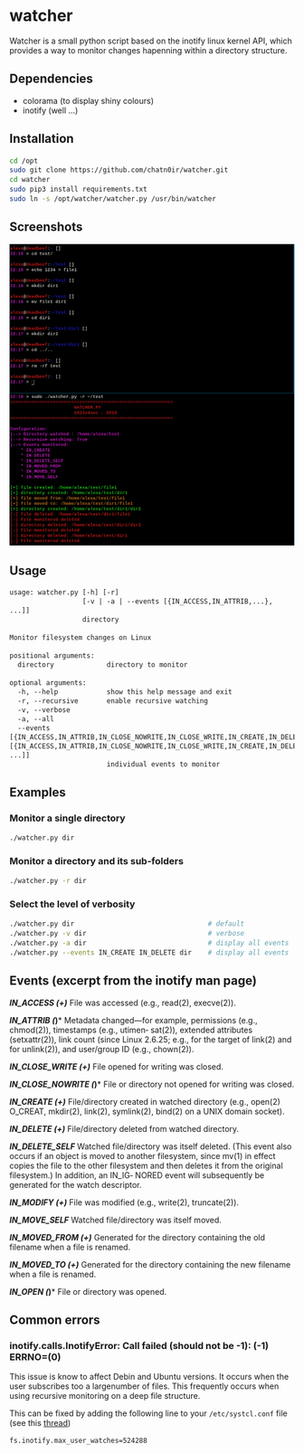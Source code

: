 # watcher
Watcher is a small python script based on the inotify linux kernel API, which provides a way to monitor changes hapenning within a directory structure.

## Dependencies
- colorama (to display shiny colours)
- inotify (well ...)

## Installation
```bash
cd /opt
sudo git clone https://github.com/chatn0ir/watcher.git
cd watcher
sudo pip3 install requirements.txt
sudo ln -s /opt/watcher/watcher.py /usr/bin/watcher 
```

## Screenshots
![](images/image1.png)

## Usage
```
usage: watcher.py [-h] [-r]
                  [-v | -a | --events [{IN_ACCESS,IN_ATTRIB,...}, ...]]
                  directory

Monitor filesystem changes on Linux

positional arguments:
  directory             directory to monitor

optional arguments:
  -h, --help            show this help message and exit
  -r, --recursive       enable recursive watching
  -v, --verbose
  -a, --all
  --events [{IN_ACCESS,IN_ATTRIB,IN_CLOSE_NOWRITE,IN_CLOSE_WRITE,IN_CREATE,IN_DELETE,IN_DELETE_SELF,IN_MODIFY,IN_MOVED_FROM,IN_MOVED_TO,IN_MOVE_SELF,IN_OPEN} [{IN_ACCESS,IN_ATTRIB,IN_CLOSE_NOWRITE,IN_CLOSE_WRITE,IN_CREATE,IN_DELETE,IN_DELETE_SELF,IN_MODIFY,IN_MOVED_FROM,IN_MOVED_TO,IN_MOVE_SELF,IN_OPEN} ...]]
                        individual events to monitor
```

## Examples
### Monitor a single directory
```bash
./watcher.py dir
```

### Monitor a directory and its sub-folders
```bash
./watcher.py -r dir
```

### Select the level of verbosity
```bash 
./watcher.py dir                                 # default
./watcher.py -v dir                              # verbose
./watcher.py -a dir                              # display all events
./watcher.py --events IN_CREATE IN_DELETE dir    # display all events
```

## Events (excerpt from the inotify man page)
***IN_ACCESS (+)***
  File was accessed (e.g., read(2), execve(2)).

***IN_ATTRIB (*)***
  Metadata changed—for example, permissions (e.g., chmod(2)), timestamps (e.g., utimen‐
  sat(2)), extended attributes (setxattr(2)), link count (since Linux 2.6.25; e.g., for
  the target of link(2) and for unlink(2)), and user/group ID (e.g., chown(2)).

***IN_CLOSE_WRITE (+)***
  File opened for writing was closed.

***IN_CLOSE_NOWRITE (*)***
  File or directory not opened for writing was closed.

***IN_CREATE (+)***
  File/directory  created  in  watched  directory  (e.g.,  open(2)  O_CREAT,  mkdir(2),
  link(2), symlink(2), bind(2) on a UNIX domain socket).

***IN_DELETE (+)***
  File/directory deleted from watched directory.

***IN_DELETE_SELF***
  Watched file/directory was itself deleted.  (This event also occurs if an  object  is
  moved  to  another  filesystem,  since  mv(1)  in effect copies the file to the other
  filesystem and then deletes it from the original filesystem.)  In addition, an IN_IG‐
  NORED event will subsequently be generated for the watch descriptor.

***IN_MODIFY (+)***
  File was modified (e.g., write(2), truncate(2)).

***IN_MOVE_SELF***
  Watched file/directory was itself moved.

***IN_MOVED_FROM (+)***
  Generated for the directory containing the old filename when a file is renamed.

***IN_MOVED_TO (+)***
  Generated for the directory containing the new filename when a file is renamed.

***IN_OPEN (*)***
  File or directory was opened.

## Common errors
### inotify.calls.InotifyError: Call failed (should not be -1): (-1) ERRNO=(0)
This issue is know to affect Debin and Ubuntu versions. It occurs when the user subscribes too a largenumber of files. This frequently occurs when using recursive monitoring on a deep file structure.

This can be fixed by adding the following line to your `/etc/systcl.conf` file (see this [thread](https://github.com/dsoprea/PyInotify/issues/71))
```
fs.inotify.max_user_watches=524288
```

